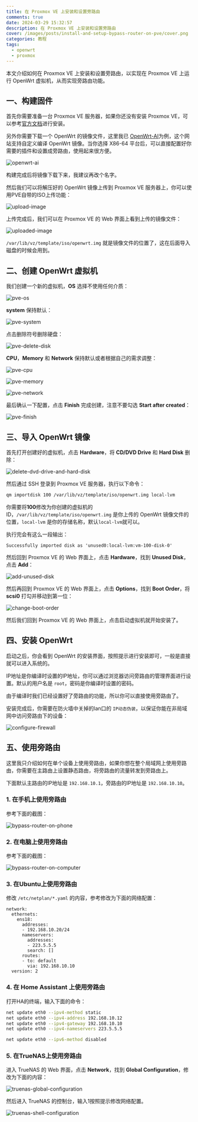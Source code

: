 ```yaml
---
title: 在 Proxmox VE 上安装和设置旁路由
comments: true
date: 2024-03-29 15:32:57
description: 在 Proxmox VE 上安装和设置旁路由
cover: /images/posts/install-and-setup-bypass-router-on-pve/cover.png
categories: 教程
tags:
  - openwrt
  - proxmox
---
```


本文介绍如何在 Proxmox VE 上安装和设置旁路由，以实现在 Proxmox VE 上运行 OpenWrt 虚拟机，从而实现旁路由功能。

## 一、构建固件

首先你需要准备一台 Proxmox VE 服务器，如果你还没有安装 Proxmox VE，可以参考[官方文档](https://pve.proxmox.com/wiki/Installation)进行安装。

另外你需要下载一个 OpenWrt 的镜像文件，这里我已 [OpenWrt-AI](https://openwrt.ai)为例，这个网站支持自定义编译 OpenWrt 镜像。当你选择 X86-64 平台后，可以直接配置好你需要的插件和设置成旁路由，使用起来很方便。

![openwrt-ai](/images/posts/install-and-setup-bypass-router-on-pve/openwrt-ai.jpeg)

构建完成后将镜像下载下来，我建议再改个名字。

然后我们可以将解压好的 OpenWrt 镜像上传到 Proxmox VE 服务器上，你可以使用PVE自带的ISO上传功能：

![upload-image](/images/posts/install-and-setup-bypass-router-on-pve/upload-image.png)

上传完成后，我们可以在 Proxmox VE 的 Web 界面上看到上传的镜像文件：

![uploaded-image](/images/posts/install-and-setup-bypass-router-on-pve/uploaded-image.png)

`/var/lib/vz/template/iso/openwrt.img` 就是镜像文件的位置了，这在后面导入磁盘的时候会用到。

## 二、创建 OpenWrt 虚拟机

我们创建一个新的虚拟机，**OS** 选择不使用任何介质：

![pve-os](/images/posts/install-and-setup-bypass-router-on-pve/pve-os.png)

**system** 保持默认：

![pve-system](/images/posts/install-and-setup-bypass-router-on-pve/pve-system.png)

点击删除符号删除硬盘：

![pve-delete-disk](/images/posts/install-and-setup-bypass-router-on-pve/pve-delete-disk.png)

**CPU**，**Memory** 和 **Network** 保持默认或者根据自己的需求调整：

![pve-cpu](/images/posts/install-and-setup-bypass-router-on-pve/pve-cpu.png)

![pve-memory](/images/posts/install-and-setup-bypass-router-on-pve/pve-memory.png)

![pve-network](/images/posts/install-and-setup-bypass-router-on-pve/pve-network.png)

最后确认一下配置，点击 **Finish** 完成创建，注意不要勾选 **Start after created**：

![pve-finish](/images/posts/install-and-setup-bypass-router-on-pve/pve-finish.png)

## 三、导入 OpenWrt 镜像

首先打开创建好的虚拟机，点击 **Hardware**，将 **CD/DVD Drive** 和 **Hard Disk** 删除：

![delete-dvd-drive-and-hard-disk](/images/posts/install-and-setup-bypass-router-on-pve/delete-dvd-drive-and-hard-disk.png)

然后通过 SSH 登录到 Proxmox VE 服务器，执行以下命令：

```bash
qm importdisk 100 /var/lib/vz/template/iso/openwrt.img local-lvm
```

你需要将**100**修改为你创建的虚拟机的 ID，`/var/lib/vz/template/iso/openwrt.img` 是你上传的 OpenWrt 镜像文件的位置，`local-lvm` 是你的存储名称，默认`local-lvm`就可以。

执行完会有这么一段输出：

```plaintext
Successfully imported disk as 'unused0:local-lvm:vm-100-disk-0'
```

然后回到 Proxmox VE 的 Web 界面上，点击 **Hardware**，找到 **Unused Disk**，点击 **Add**：

![add-unused-disk](/images/posts/install-and-setup-bypass-router-on-pve/add-unused-disk.png)

然后再回到 Proxmox VE 的 Web 界面上，点击 **Options**，找到 **Boot Order**，将 **scsi0** 打勾并移动到第一位：

![change-boot-order](/images/posts/install-and-setup-bypass-router-on-pve/change-boot-order.png)

然后我们回到 Proxmox VE 的 Web 界面上，点击启动虚拟机就开始安装了。

## 四、安装 OpenWrt

启动之后，你会看到 OpenWrt 的安装界面，按照提示进行安装即可，一般是直接就可以进入系统的。

IP地址是你编译时设置的IP地址，你可以通过浏览器访问旁路由的管理界面进行设置。默认的用户名是 `root`，密码是你编译时设置的密码。

由于编译时我们已经设置好了旁路由的功能，所以你可以直接使用旁路由了。

安装完成后，你需要在防火墙中关掉的lan口的 `IP动态伪装`，以保证你能在非局域网中访问旁路由下的设备：

![configure-firewall](/images/posts/install-and-setup-bypass-router-on-pve/configure-firewall.png)

## 五、使用旁路由

这里我只介绍如何在单个设备上使用旁路由，如果你想在整个局域网上使用旁路由，你需要在主路由上设置静态路由，将旁路由的流量转发到旁路由上。

下面默认主路由的IP地址是 `192.168.10.1`，旁路由的IP地址是 `192.168.10.10`。

### 1. 在手机上使用旁路由

参考下面的截图：

![bypass-router-on-phone](/images/posts/install-and-setup-bypass-router-on-pve/bypass-router-on-phone.png)

### 2. 在电脑上使用旁路由

参考下面的截图：

![bypass-router-on-computer](/images/posts/install-and-setup-bypass-router-on-pve/bypass-router-on-computer.png)

### 3. 在Ubuntu上使用旁路由

修改 `/etc/netplan/*.yaml` 的内容，参考修改为下面的网络配置：

```plaintext
network:
  ethernets:
    ens18:
      addresses:
      - 192.168.10.20/24
      nameservers:
        addresses:
        - 223.5.5.5
        search: []
      routes:
      - to: default
        via: 192.168.10.10
  version: 2
```

### 4. 在 Home Assistant 上使用旁路由

打开HA的终端，输入下面的命令：

```bash
net update eth0 --ipv4-method static
net update eth0 --ipv4-address 192.168.10.12
net update eth0 --ipv4-gateway 192.168.10.10
net update eth0 --ipv4-nameservers 223.5.5.5

net update eth0 --ipv6-method disabled
```

### 5. 在TrueNAS上使用旁路由

进入 TrueNAS 的 Web 界面，点击 **Network**，找到 **Global Configuration**，修改为下面的内容：

![truenas-global-configuration](/images/posts/install-and-setup-bypass-router-on-pve/truenas-global-configuration.png)

然后进入 TrueNAS 的控制台，输入1按照提示修改网络配置。

![truenas-shell-configuration](/images/posts/install-and-setup-bypass-router-on-pve/truenas-shell-configuration.png)
